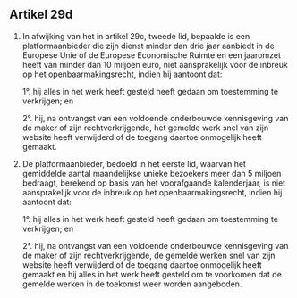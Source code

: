 ## Artikel 29d

1. In afwijking van het in artikel 29c, tweede lid, bepaalde is een platformaanbieder die zijn dienst minder dan drie jaar aanbiedt in de Europese Unie of de Europese Economische Ruimte en een jaaromzet heeft van minder dan 10 miljoen euro, niet aansprakelijk voor de inbreuk op het openbaarmakingsrecht, indien hij aantoont dat:

    1°. hij alles in het werk heeft gesteld heeft gedaan om toestemming te verkrijgen; en
    
    2°. hij, na ontvangst van een voldoende onderbouwde kennisgeving van de maker of zijn rechtverkrijgende, het gemelde werk snel van zijn website heeft verwijderd of de toegang
daartoe onmogelijk heeft gemaakt.

2. De platformaanbieder, bedoeld in het eerste lid, waarvan het gemiddelde aantal
maandelijkse unieke bezoekers meer dan 5 miljoen bedraagt, berekend op basis van het voorafgaande kalenderjaar, is niet aansprakelijk voor de inbreuk op het openbaarmakingsrecht, indien hij aantoont dat:

    1°. hij alles in het werk heeft gesteld heeft gedaan om toestemming te verkrijgen; en
    
    2°. hij, na ontvangst van een voldoende onderbouwde kennisgeving van de maker of zijn rechtverkrijgende, de gemelde werken snel van zijn website heeft verwijderd of de toegang daartoe onmogelijk heeft gemaakt en hij alles in het werk heeft gesteld om te voorkomen dat de gemelde werken in de toekomst weer worden aangeboden.
